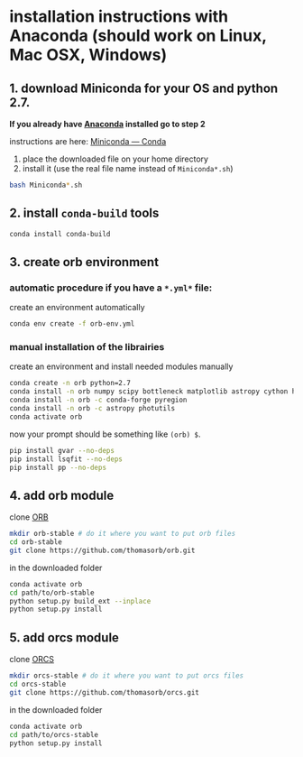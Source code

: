 # installation instructions with Anaconda (should work on Linux, Mac OSX, Windows)

## 1. download Miniconda for your OS and python 2.7.

**If you already have [Anaconda](https://www.anaconda.com/) installed go to step 2**

instructions are here: [Miniconda — Conda](https://conda.io/miniconda.html)
1. place the downloaded file on your home directory
2. install it (use the real file name instead of `Miniconda*.sh`)
```bash
bash Miniconda*.sh
```
## 2. install `conda-build` tools
```bash
conda install conda-build
```

## 3. create orb environment
### automatic procedure if you have a `*.yml*` file:
create an environment automatically
```bash
conda env create -f orb-env.yml
```

### manual installation of the librairies
create an environment and install needed modules manually
```bash
conda create -n orb python=2.7 
conda install -n orb numpy scipy bottleneck matplotlib astropy cython h5py dill pandas
conda install -n orb -c conda-forge pyregion
conda install -n orb -c astropy photutils
conda activate orb
```
now your prompt should be something like `(orb) $`.
```bash
pip install gvar --no-deps
pip install lsqfit --no-deps
pip install pp --no-deps
```

## 4. add orb module

clone [ORB](https://github.com/thomasorb/orb)
```bash
mkdir orb-stable # do it where you want to put orb files
cd orb-stable
git clone https://github.com/thomasorb/orb.git
```

in the downloaded folder
```bash
conda activate orb
cd path/to/orb-stable
python setup.py build_ext --inplace
python setup.py install
```

## 5. add orcs module

clone [ORCS](https://github.com/thomasorb/orcs)
```bash
mkdir orcs-stable # do it where you want to put orcs files
cd orcs-stable
git clone https://github.com/thomasorb/orcs.git
```

in the downloaded folder
```bash
conda activate orb
cd path/to/orcs-stable
python setup.py install
```
